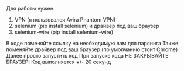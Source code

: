 Для работы нужен:
1) VPN (я пользовался Avira Phantom VPN)
2) selenium (pip install selenium) и драйвер под ваш браузер
3) selenium-wire (pip install selenium-wire)

В коде поменяйте ссылку на необходимую вам для парсинга
Также поменяйте драйвер под ваш браузер (по умолчанию стоит Chrome)
Далее просто запустить код
При запуске кода НЕ ЗАКРЫВАЙТЕ БРАУЗЕР!
Код выполняется +/- 20 секунд
